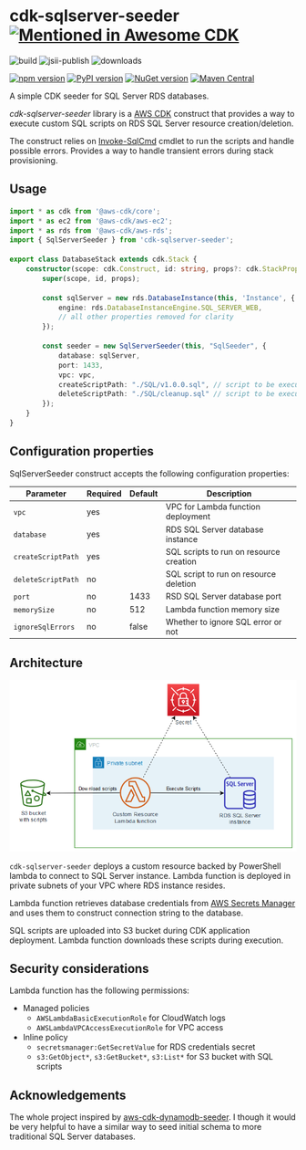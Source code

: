 # cdk-sqlserver-seeder [![Mentioned in Awesome CDK](https://awesome.re/mentioned-badge.svg)](https://github.com/eladb/awesome-cdk)
![build](https://github.com/kolomied/cdk-sqlserver-seeder/workflows/build/badge.svg)
![jsii-publish](https://github.com/kolomied/cdk-sqlserver-seeder/workflows/jsii-publish/badge.svg)
![downloads](https://img.shields.io/npm/dt/cdk-sqlserver-seeder)

[![npm version](https://badge.fury.io/js/cdk-sqlserver-seeder.svg)](https://badge.fury.io/js/cdk-sqlserver-seeder)
[![PyPI version](https://badge.fury.io/py/cdk-sqlserver-seeder.svg)](https://badge.fury.io/py/cdk-sqlserver-seeder)
[![NuGet version](https://badge.fury.io/nu/Talnakh.SqlServerSeeder.svg)](https://badge.fury.io/nu/Talnakh.SqlServerSeeder)
[![Maven Central](https://img.shields.io/maven-central/v/xyz.talnakh/SqlServerSeeder?color=brightgreen)](https://repo1.maven.org/maven2/xyz/talnakh/SqlServerSeeder/)

A simple CDK seeder for SQL Server RDS databases.

*cdk-sqlserver-seeder* library is a [AWS CDK](https://aws.amazon.com/cdk/) construct that provides a way 
to execute custom SQL scripts on RDS SQL Server resource creation/deletion.

The construct relies on [Invoke-SqlCmd](https://docs.microsoft.com/en-us/powershell/module/sqlserver/invoke-sqlcmd) cmdlet 
to run the scripts and handle possible errors. Provides a way to handle transient errors during stack provisioning.

## Usage

```typescript
import * as cdk from '@aws-cdk/core';
import * as ec2 from '@aws-cdk/aws-ec2';
import * as rds from '@aws-cdk/aws-rds';
import { SqlServerSeeder } from 'cdk-sqlserver-seeder';

export class DatabaseStack extends cdk.Stack {
    constructor(scope: cdk.Construct, id: string, props?: cdk.StackProps) {
        super(scope, id, props);

        const sqlServer = new rds.DatabaseInstance(this, 'Instance', {
            engine: rds.DatabaseInstanceEngine.SQL_SERVER_WEB,
            // all other properties removed for clarity
        });

        const seeder = new SqlServerSeeder(this, "SqlSeeder", { 
            database: sqlServer,
            port: 1433,
            vpc: vpc,
            createScriptPath: "./SQL/v1.0.0.sql", // script to be executed on resource creation
            deleteScriptPath: "./SQL/cleanup.sql" // script to be executed on resource deletion
        });
    }
}
```

## Configuration properties
SqlServerSeeder construct accepts the following configuration properties:

| Parameter  | Required  | Default | Description |
|---|---|---|---|
| `vpc`              | yes |       | VPC for Lambda function deployment      | 
| `database`         | yes |       | RDS SQL Server database instance        |
| `createScriptPath` | yes |       | SQL scripts to run on resource creation |
| `deleteScriptPath` | no  |       | SQL script to run on resource deletion  |
| `port`             | no  | 1433  | RSD SQL Server database port            |
| `memorySize`       | no  | 512   | Lambda function memory size             |
| `ignoreSqlErrors`  | no  | false | Whether to ignore SQL error or not      |

## Architecture

![Architecture](/doc/architecture.png)

`cdk-sqlserver-seeder` deploys a custom resource backed by PowerShell lambda to connect to SQL Server instance. Lambda function is deployed in private subnets of your VPC where RDS instance resides.

Lambda function retrieves database credentials from [AWS Secrets Manager](https://aws.amazon.com/secrets-manager/) and uses them to construct connection string to the database.

SQL scripts are uploaded into S3 bucket during CDK application deployment.
Lambda function downloads these scripts during execution.

## Security considerations
Lambda function has the following permissions:

- Managed policies
   - `AWSLambdaBasicExecutionRole` for CloudWatch logs
   - `AWSLambdaVPCAccessExecutionRole` for VPC access
- Inline policy
  - `secretsmanager:GetSecretValue` for RDS credentials secret
  - `s3:GetObject*`, `s3:GetBucket*`, `s3:List*` for S3 bucket with SQL scripts

## Acknowledgements
The whole project inspired by [aws-cdk-dynamodb-seeder](https://github.com/elegantdevelopment/aws-cdk-dynamodb-seeder). 
I though it would be very helpful to have a similar way to seed initial schema to more traditional SQL Server databases.

